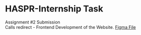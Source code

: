 # HASPR-Internship Task
Assignment #2 Submission <br>
Calls redirect - Frontend Development of the Website.
<a href="https://www.figma.com/file/2k1xphx7vuTaO0knmhNDh6/Call-redirect-(1)?node-id=1%3A2">
  Figma File</a>
